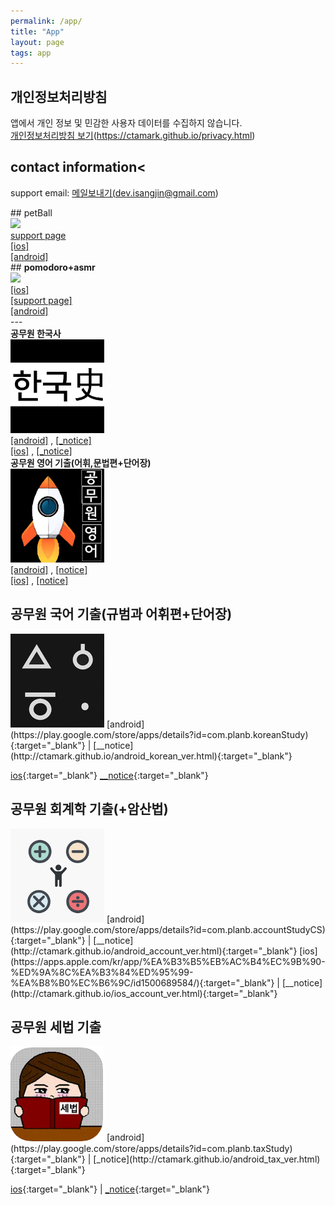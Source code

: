 ```yaml
---
permalink: /app/
title: "App"
layout: page
tags: app
---
```


## 개인정보처리방침  
앱에서 개인 정보 및 민감한 사용자 데이터를 수집하지 않습니다.  
<a href='https://ctamark.github.io/privacy.html' target='_blank'><span class='a0'>개인정보처리방침 보기</span></a>(https://ctamark.github.io/privacy.html)

## contact information<    
support email: <a href="mailto:﻿dev.isangjin@gmail.com">메일보내기(dev.isangjin@gmail.com)</a>    
   
<div class='r-wrapper clearFix'>   
<div class='r-div'>
## petBall<br/> 
<img src="https://ctamark.github.io/img/icon_petBall.png" width="150" border=0><br/>
<a href="https://ctamark.github.io/petBall" target='_blank'>support page</a><br/>     
<a href="https://apps.apple.com/app/id6447539176" target="_blank">[ios]</a><br/>  
<a href="https://play.google.com/store/apps/details?id=com.planb.petBall" target="_blank">[android]</a>          
</div>  
<div class='r-div'> 
## <b>pomodoro+asmr</b><br/>  
<img src="https://ctamark.github.io/img/icon_pomodoro.png" width="150" border=0><br/>    
<a href="https://apps.apple.com/us/app/pomodoro-asmr/id1661412132" target="_blank">[ios]</a><br/>
<a href="https://ctamark.github.io/pomodoro/" target="_blank">[support page]</a><br/>     
<a href="https://play.google.com/store/apps/details?id=com.planb.asmr" target="_blank">[android]</a>
</div>    
</div>
<div style='clear:both'>---</div>

<div class='r-wrapper clearfix'>
<div class='r-div'>  
<b>공무원 한국사</b><br>  
<img src="/img/icon_studyHistory_256.png" width="150" border=0><br/>    
<a href="http://play.google.com/store/apps/details?id=com.planb.jobhistorystudy" target="_blank">[android]</a>
,  <a href="http://ctamark.github.io/android_history_ver.html" target="_blank">[_notice]</a><br/>    
<a href="https://itunes.apple.com/kr/app/%EA%B3%B5%EB%AC%B4%EC%9B%90-%ED%95%9C%EA%B5%AD%EC%82%AC-%EA%B8%B0%EC%B6%9C-lite-2019-%EB%8C%80%EB%B9%84/id1294010197" target="_blank">[ios]</a>
, <a href="http://ctamark.github.io/ios_history_ver.html" target="_blank">[_notice]</a>  
</div>  
<div class='r-div'>  
<b>공무원 영어 기출(어휘,문법편+단어장)</b><br>
<img src="/img/icon_studyEnglish_256.png" width=150 border=0><br/>  
<a href="https://play.google.com/store/apps/details?id=com.planb.englishStudy" target="_blank">[android]</a>
, <a href="http://ctamark.github.io/android_english_ver.html" target="_blank">[notice]</a><br>   
<a href="https://apps.apple.com/kr/app/%EA%B3%B5%EB%AC%B4%EC%9B%90-%EC%98%81%EC%96%B4-%EA%B8%B0%EC%B6%9C-%EC%96%B4%ED%9C%98-%EB%AC%B8%EB%B2%95%ED%8E%B8/id1466474291" target='_blank'>[ios]</a>
, <a href="http://ctamark.github.io/ios_english_ver.html" target="_blank">[notice]</a>
</div>
</div>

## 공무원 국어 기출(규범과 어휘편+단어장)
<img src="/img/icon_studyKorean_256.png" width=150 border=0>  
[android](https://play.google.com/store/apps/details?id=com.planb.koreanStudy){:target="_blank"} |
[__notice](http://ctamark.github.io/android_korean_ver.html){:target="_blank"}  

[ios](https://apps.apple.com/kr/app/%EA%B3%B5%EB%AC%B4%EC%9B%90-%EA%B5%AD%EC%96%B4-%EA%B8%B0%EC%B6%9C-%EB%AC%B8%EB%B2%95-%EC%96%B4%ED%9C%98-%ED%95%9C%EC%9E%90%ED%8E%B8/id1469884912){:target="_blank"}
[__notice](http://ctamark.github.io/ios_korean_ver.html){:target="_blank"}  

## 공무원 회계학 기출(+암산법)
<img src="/img/icon_account.png" width=150 >  
[android](https://play.google.com/store/apps/details?id=com.planb.accountStudyCS){:target="_blank"} | 
[__notice](http://ctamark.github.io/android_account_ver.html){:target="_blank"}  
[ios](https://apps.apple.com/kr/app/%EA%B3%B5%EB%AC%B4%EC%9B%90-%ED%9A%8C%EA%B3%84%ED%95%99-%EA%B8%B0%EC%B6%9C/id1500689584/){:target="_blank"} | 
[__notice](http://ctamark.github.io/ios_account_ver.html){:target="_blank"}  


## 공무원 세법 기출
<img src="/img/icon_taxStudy.png" width=150 >  
[android](https://play.google.com/store/apps/details?id=com.planb.taxStudy){:target="_blank"} | 
[_notice](http://ctamark.github.io/android_tax_ver.html){:target="_blank"} 

[ios](https://apps.apple.com/kr/app/id1524740437){:target="_blank"} | 
[_notice](http://ctamark.github.io/ios_tax_ver.html){:target="_blank"}  

